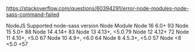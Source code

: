 https://stackoverflow.com/questions/60394291/error-node-modules-node-sass-command-failed

NodeJS	Supported node-sass version	Node Module
Node 16	6.0+	93
Node 15	5.0+	88
Node 14	4.14+	83
Node 13	4.13+, <5.0	79
Node 12	4.12+	72
Node 11	4.10+, <5.0	67
Node 10	4.9+, <6.0	64
Node 8	4.5.3+, <5.0	57
Node <8	<5.0	<57
